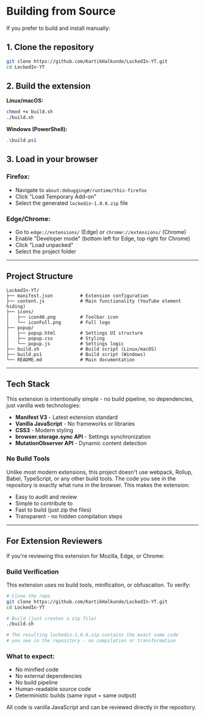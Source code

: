 # Building from Source

If you prefer to build and install manually:

## 1. Clone the repository

```bash
git clone https://github.com/KartikHalkunde/LockedIn-YT.git
cd LockedIn-YT
```

## 2. Build the extension

**Linux/macOS:**
```bash
chmod +x build.sh
./build.sh
```

**Windows (PowerShell):**
```powershell
.\build.ps1
```

## 3. Load in your browser

### Firefox:
- Navigate to `about:debugging#/runtime/this-firefox`
- Click "Load Temporary Add-on"
- Select the generated `lockedin-1.0.6.zip` file

### Edge/Chrome:
- Go to `edge://extensions/` (Edge) or `chrome://extensions/` (Chrome)
- Enable "Developer mode" (bottom left for Edge, top right for Chrome)
- Click "Load unpacked"
- Select the project folder

---

## Project Structure

```
LockedIn-YT/
├── manifest.json          # Extension configuration
├── content.js             # Main functionality (YouTube element hiding)
├── icons/
│   ├── icon48.png         # Toolbar icon
│   └── iconFull.png       # Full logo
├── popup/
│   ├── popup.html         # Settings UI structure
│   ├── popup.css          # Styling
│   └── popup.js           # Settings logic
├── build.sh               # Build script (Linux/macOS)
├── build.ps1              # Build script (Windows)
└── README.md              # Main documentation
```

---

## Tech Stack

This extension is intentionally simple - no build pipeline, no dependencies, just vanilla web technologies:

- **Manifest V3** - Latest extension standard
- **Vanilla JavaScript** - No frameworks or libraries
- **CSS3** - Modern styling
- **browser.storage.sync API** - Settings synchronization
- **MutationObserver API** - Dynamic content detection

### No Build Tools

Unlike most modern extensions, this project doesn't use webpack, Rollup, Babel, TypeScript, or any other build tools. The code you see in the repository is exactly what runs in the browser. This makes the extension:

- Easy to audit and review
- Simple to contribute to
- Fast to build (just zip the files)
- Transparent - no hidden compilation steps

---

## For Extension Reviewers

If you're reviewing this extension for Mozilla, Edge, or Chrome:

### Build Verification

This extension uses no build tools, minification, or obfuscation. To verify:

```bash
# Clone the repo
git clone https://github.com/KartikHalkunde/LockedIn-YT.git
cd LockedIn-YT

# Build (just creates a zip file)
./build.sh

# The resulting lockedin-1.0.6.zip contains the exact same code
# you see in the repository - no compilation or transformation
```

### What to expect:
- No minified code
- No external dependencies
- No build pipeline
- Human-readable source code
- Deterministic builds (same input = same output)

All code is vanilla JavaScript and can be reviewed directly in the repository.
